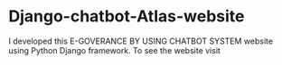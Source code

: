 # Django-chatbot-Atlas-website
I developed this  E-GOVERANCE BY USING CHATBOT SYSTEM website using Python Django framework. To see the website visit
